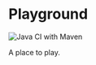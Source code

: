 # Playground

![Java CI with Maven](https://github.com/adrian-francisco/playground/workflows/Java%20CI%20with%20Maven/badge.svg?branch=master)

A place to play.